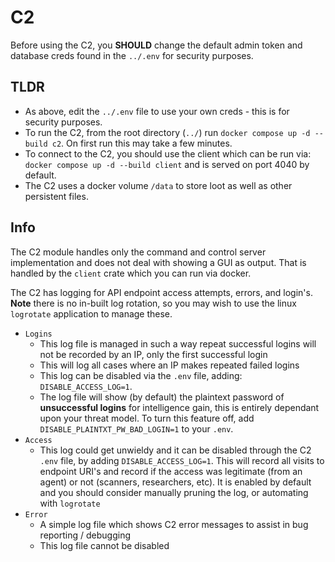 # C2

Before using the C2, you **SHOULD** change the default admin token and database creds found in the `../.env` for security purposes.

## TLDR

- As above, edit the `../.env` file to use your own creds - this is for security purposes.
- To run the C2, from the root directory (`../`) run `docker compose up -d --build c2`. On first run this may take a few minutes.
- To connect to the C2, you should use the client which can be run via: `docker compose up -d --build client` and is served on port 4040 by default.
- The C2 uses a docker volume `/data` to store loot as well as other persistent files.

## Info

The C2 module handles only the command and control server implementation and does not deal with showing a GUI as output.
That is handled by the `client` crate which you can run via docker.

The C2 has logging for API endpoint access attempts, errors, and login's. **Note** there is no in-built log rotation, so you may wish to use
the linux `logrotate` application to manage these.

- `Logins`
  - This log file is managed in such a way repeat successful logins will not be recorded by an IP, only the first successful login
  - This will log all cases where an IP makes repeated failed logins
  - This log can be disabled via the `.env` file, adding: `DISABLE_ACCESS_LOG=1`.
  - The log file will show (by default) the plaintext password of **unsuccessful logins** for intelligence gain, this is entirely dependant upon your threat model. To turn this feature off, add `DISABLE_PLAINTXT_PW_BAD_LOGIN=1` to your `.env`.
- `Access`
  - This log could get unwieldy and it can be disabled through the C2 `.env` file, by adding `DISABLE_ACCESS_LOG=1`. This will record all visits to endpoint URI's and record if the access was legitimate (from an agent) or not (scanners, researchers, etc). It is enabled by default and you should consider manually pruning the log, or automating with `logrotate`
- `Error`
  - A simple log file which shows C2 error messages to assist in bug reporting / debugging
  - This log file cannot be disabled
